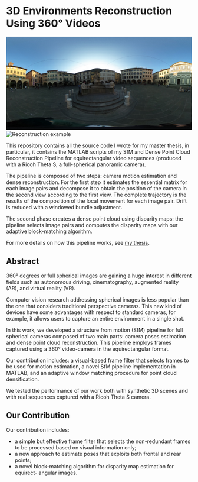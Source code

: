 # 3D Environments Reconstruction Using 360° Videos

![Equirectangular image example](readme_files/piazzaLeoni.jpg)
![Reconstruction example](readme_files/reconstruction.gif)

This repository contains all the source code I wrote for my master thesis, in particular, it contains the MATLAB scripts of my SfM and Dense Point Cloud Reconstruction Pipeline for equirectangular video sequences (produced with a Ricoh Theta S, a full-spherical panoramic camera).

The pipeline is composed of two steps: camera motion estimation and dense reconstruction. For the first step it estimates the essential matrix for each image pairs and decompose it to obtain the position of the camera in the second view according to the first view. The complete trajectory is the results of the composition of the local movement for each image pair. Drift is reduced with a windowed bundle adjustment.

The second phase creates a dense point cloud using disparity maps: the pipeline selects image pairs and computes the disparity maps with our adaptive block-matching algorithm.

For more details on how this pipeline works, see [my thesis](https://github.com/bbeco/matlab_tools/raw/master/thesis.pdf).

## Abstract
360° degrees or full spherical images are gaining a huge interest in different fields such as autonomous driving, cinematography, augmented reality (AR), and virtual reality (VR).

Computer vision research addressing spherical images is less popular than the one that considers traditional perspective cameras. This new kind of devices have some advantages with respect to standard cameras, for example, it allows users to capture an entire environment in a single shot.

In this work, we developed a structure from motion (SfM) pipeline for full spherical cameras composed of two main parts: camera poses estimation and dense point cloud reconstruction. This pipeline employs frames captured using a 360° video-camera in the equirectangular format.

Our contribution includes: a visual-based frame filter that selects frames to be used for motion estimation, a novel SfM pipeline implementation in MATLAB, and an adaptive window matching 
procedure for point cloud densification.

We tested the performance of our work both with synthetic 3D scenes and with real sequences captured with a Ricoh Theta S camera.

## Our Contribution
Our contribution includes:
* a simple but effective frame filter that selects the non-redundant frames to
be processed based on visual information only;
* a new approach to estimate poses that exploits both frontal and rear points;
* a novel block-matching algorithm for disparity map estimation for equirect-
angular images.
